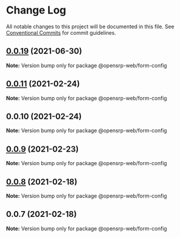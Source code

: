 # Change Log

All notable changes to this project will be documented in this file.
See [Conventional Commits](https://conventionalcommits.org) for commit guidelines.

## [0.0.19](https://github.com/opensrp/opensrp-web/compare/@opensrp-web/form-config@0.0.18...@opensrp-web/form-config@0.0.19) (2021-06-30)

**Note:** Version bump only for package @opensrp-web/form-config

## [0.0.11](https://github.com/opensrp/opensrp-web/compare/@opensrp-web/form-config@0.0.10...@opensrp-web/form-config@0.0.11) (2021-02-24)

**Note:** Version bump only for package @opensrp-web/form-config

## 0.0.10 (2021-02-24)

**Note:** Version bump only for package @opensrp-web/form-config

## [0.0.9](https://github.com/opensrp/opensrp-web/compare/@opensrp-web/form-config@0.0.8...@opensrp-web/form-config@0.0.9) (2021-02-23)

**Note:** Version bump only for package @opensrp-web/form-config

## [0.0.8](https://github.com/opensrp/opensrp-web/compare/@opensrp-web/form-config@0.0.7...@opensrp-web/form-config@0.0.8) (2021-02-18)

**Note:** Version bump only for package @opensrp-web/form-config

## 0.0.7 (2021-02-18)

**Note:** Version bump only for package @opensrp-web/form-config
